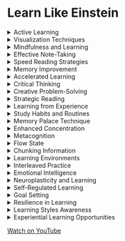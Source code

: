# Learn Like Einstein
<details>

<summary>Active Learning</summary>

- Engaging actively in the learning process through participation.

- Enhancing comprehension through hands-on activities.

- Accelerating learning by doing.

</details>

<details>

<summary>Visualization Techniques</summary>

- Using mental imagery to enhance memory and comprehension.

- Enhancing memory retention through visual associations.

- Optimizing learning through visualization techniques.

</details>

<details>

<summary>Mindfulness and Learning</summary>

- Applying mindfulness practices for improved focus and retention.

- Enhancing concentration and comprehension through mindfulness techniques.

- Optimizing learning through a present and focused mindset.

</details>

<details>

<summary>Effective Note-Taking</summary>

- Taking and organizing notes for better understanding and retention.

- Enhancing memory and comprehension through effective note-taking.

- Optimizing learning through structured note organization.

</details>

<details>

<summary>Speed Reading Strategies</summary>

- Techniques to read faster while maintaining comprehension.

- Enhancing reading efficiency through speed reading methods.

- Optimizing learning through rapid information consumption.

</details>

<details>

<summary>Memory Improvement</summary>

- Strategies to enhance memory retention and recall.

- Enhancing learning by improving memory skills.

- Optimizing learning through mnemonic devices and memory aids.

</details>

<details>

<summary>Accelerated Learning</summary>

- Techniques to speed up the learning process.

- Enhancing proficiency by quickening the learning curve.

- Optimizing learning by accelerating skill acquisition.

</details>

<details>

<summary>Critical Thinking</summary>

- Developing critical thinking skills for deeper understanding.

- Enhancing comprehension through analytical thinking.

- Optimizing learning through critical examination.

</details>

<details>

<summary>Creative Problem-Solving</summary>

- Applying creative solutions to complex problems.

- Enhancing problem-solving skills through creativity.

- Optimizing learning by thinking outside the box.

</details>

<details>

<summary>Strategic Reading</summary>

- Approaches to read with a specific goal and strategy in mind.

- Enhancing comprehension through strategic reading methods.

- Optimizing learning through focused reading techniques.

</details>

<details>

<summary>Learning from Experience</summary>

- Gaining knowledge from personal experiences and mistakes.

- Enhancing learning through experiential learning.

- Optimizing learning by applying insights from life experiences.

</details>

<details>

<summary>Study Habits and Routines</summary>

- Establishing effective study routines for consistent learning.

- Enhancing learning through structured study habits.

- Optimizing learning through a disciplined study regimen.

</details>

<details>

<summary>Memory Palace Technique</summary>

- Using the method of loci to create a memory palace.

- Enhancing memory retention through spatial memory associations.

- Optimizing learning through the memory palace method.

</details>

<details>

<summary>Enhanced Concentration</summary>

- Improving concentration and focus during learning.

- Enhancing comprehension through sustained attention.

- Optimizing learning through concentration techniques.

</details>

<details>

<summary>Metacognition</summary>

- Thinking about one's own thinking and learning process.

- Enhancing learning by self-awareness and self-regulation.

- Accelerating learning by reflecting on learning strategies.

</details>

<details>

<summary>Flow State</summary>

- Achieving a state of optimal focus and productivity during learning.

- Enhancing learning through immersive concentration.

- Optimizing learning by entering the flow state.

</details>

<details>

<summary>Chunking Information</summary>

- Breaking down complex information into smaller, manageable chunks.

- Improving comprehension by simplifying data presentation.

- Accelerating learning by making information more digestible.

</details>

<details>

<summary>Learning Environments</summary>

- Creating conducive settings for effective learning.

- Enhancing learning through an appropriate learning environment.

- Optimizing learning through a comfortable and distraction-free space.

</details>

<details>

<summary>Interleaved Practice</summary>

- Mixing different subjects or topics during study sessions.

- Enhancing learning by forcing the brain to differentiate and compare.

- Accelerating comprehension through interleaved learning.

</details>

<details>

<summary>Emotional Intelligence</summary>

- Developing emotional intelligence for better interpersonal skills and self-awareness.

- Enhancing learning through emotional self-regulation and empathy.

- Optimizing learning by understanding emotions.

</details>

<details>

<summary>Neuroplasticity and Learning</summary>

- Leveraging the brain's ability to change and adapt for learning.

- Enhancing learning through neuroplasticity principles.

- Optimizing learning by harnessing the brain's adaptive capabilities.

</details>

<details>

<summary>Self-Regulated Learning</summary>

- Taking control of one's own learning process and progress.

- Enhancing learning through self-guided learning strategies.

- Optimizing learning through personal accountability.

</details>

<details>

<summary>Goal Setting</summary>

- Setting clear and achievable learning goals.

- Enhancing motivation and focus through goal-oriented learning.

- Accelerating progress by having specific objectives.

</details>

<details>

<summary>Resilience in Learning</summary>

- Building resilience to overcome learning obstacles and setbacks.

- Enhancing learning through persistence and adaptability.

- Optimizing learning by developing mental toughness.

</details>

<details>

<summary>Learning Styles Awareness</summary>

- Understanding one's learning style preferences.

- Enhancing learning by tailoring methods to one's learning style.

- Optimizing learning by adapting to individual preferences.

</details>

<details>

<summary>Experiential Learning Opportunities</summary>

- Seeking hands-on experiences to gain practical knowledge.

- Enhancing learning through real-world application.

- Optimizing learning by embracing experiential opportunities.

</details>


<a href="https://www.youtube.com/watch?v=Yq71IM3EQ7I&list=PLDLrZRydP0jVB1jic2rQ2ivmmslVofnf3&pp=iAQB" target="_blank">Watch on YouTube</a>
